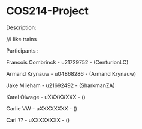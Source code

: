 # COS214-Project


Description:

//I like trains

Participants :

Francois Combrinck - u21729752 - (CenturionLC)

Armand Krynauw - u04868286 - (Armand Krynauw)

Jake Mileham - u21692492 - (SharkmanZA)

Karel Olwage - uXXXXXXXX - ()

Carlie VW - uXXXXXXXX - ()

Carl ?? - uXXXXXXXX - ()
